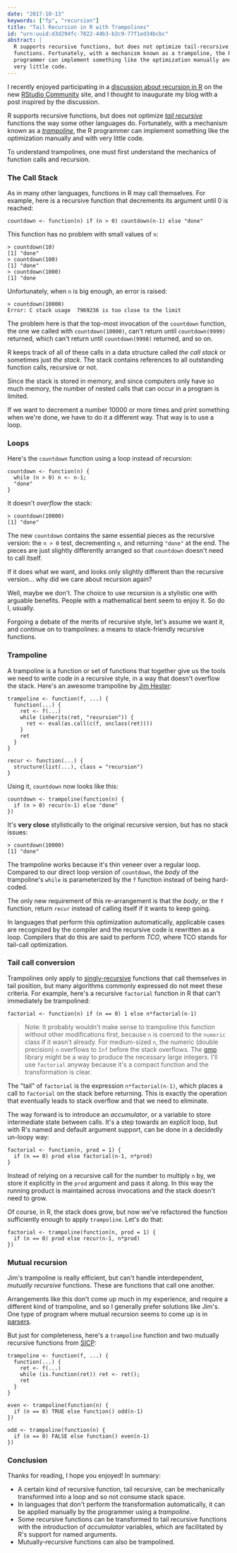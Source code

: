 ```yaml
---
date: "2017-10-13"
keywords: ["fp", "recursion"]
title: "Tail Recursion in R with Trampolines"
id: "urn:uuid:d3d294fc-7822-44b3-b2c9-77f1ed34bcbc"
abstract: |
  R supports recursive functions, but does not optimize tail-recursive
  functions. Fortunately, with a mechanism known as a trampoline, the R
  programmer can implement something like the optimization manually and with
  very little code.
---
```


I recently enjoyed participating in a [discussion about recursion in R][1] on the
new [RStudio Community][2] site, and I thought to inaugurate my blog with a post
inspired by the discussion.

R supports recursive functions, but does not optimize [_tail recursive_][tail-recursive] functions
the way some other languages do. Fortunately, with a mechanism known as a
[_trampoline_][trampoline], the R programmer can implement something like the optimization
manually and with very little code.

To understand trampolines, one must first understand the mechanics of function
calls and recursion.

### The Call Stack

As in many other languages, functions in R may call themselves. For example,
here is a recursive function that decrements its argument until 0 is reached:

~~~{.r}
countdown <- function(n) if (n > 0) countdown(n-1) else "done"
~~~

This function has no problem with small values of `n`:

~~~
> countdown(10)
[1] "done"
> countdown(100)
[1] "done"
> countdown(1000)
[1] "done
~~~

Unfortunately, when `n` is big enough, an error is raised:

~~~
> countdown(10000)
Error: C stack usage  7969236 is too close to the limit
~~~

The problem here is that the top-most invocation of the `countdown` function, the
one we called with `countdown(10000)`, can't return until `countdown(9999)` returned,
which can't return until `countdown(9998)` returned, and so on.

R keeps track of all of these calls in a data structure called _the call stack_
or sometimes just _the stack_. The stack contains references to all outstanding
function calls, recursive or not.

Since the stack is stored in memory, and since computers only have so much
memory, the number of nested calls that can occur in a program is limited.

If we want to decrement a number 10000 or more times and print something when
we're done, we have to do it a different way. That way is to use a loop.

### Loops

Here's the `countdown` function using a loop instead of recursion:

~~~{.r}
countdown <- function(n) {
  while (n > 0) n <- n-1;
  "done"
}
~~~

It doesn't _overflow_ the stack:

~~~
> countdown(10000)
[1] "done"
~~~

The new `countdown` contains the same essential pieces as the recursive version:
the `n > 0` test, decrementing `n`, and returning `"done"` at the end. The
pieces are just slightly differently arranged so that `countdown` doesn't need
to call itself.

If it does what we want, and looks only slightly different than the recursive
version... why did we care about recursion again?

Well, maybe we don't. The choice to use recursion is a stylistic one with
arguable benefits. People with a mathematical bent seem to enjoy it. So do I,
usually.

Forgoing a debate of the merits of recursive style, let's assume we want it, and
continue on to trampolines: a means to stack-friendly recursive functions.

### Trampoline

A trampoline is a function or set of functions that together give us the tools
we need to write code in a recursive style, in a way that doesn't overflow the
stack. Here's an awesome trampoline by [Jim Hester][3]:

~~~{.r}
trampoline <- function(f, ...) {
  function(...) {
    ret <- f(...)
    while (inherits(ret, "recursion")) {
      ret <- eval(as.call(c(f, unclass(ret))))
    }
    ret
  }
}

recur <- function(...) {
  structure(list(...), class = "recursion")
}
~~~

Using it, `countdown` now looks like this:

~~~{.r}
countdown <- trampoline(function(n) {
  if (n > 0) recur(n-1) else "done"
})
~~~

It's **very close** stylistically to the original recursive version, but has no stack issues:

~~~
> countdown(10000)
[1] "done"
~~~

The trampoline works because it's thin veneer over a regular loop. Compared to
our direct loop version of `countdown`, the _body_ of the trampoline's `while`
is parameterized by the `f` function instead of being hard-coded.

The only new requirement of this re-arrangement is that the _body_, or the `f`
function, return `recur` instead of calling itself if it wants to keep going.

In languages that perform this optimization automatically, applicable cases are
recognized by the compiler and the recursive code is rewritten as a loop.
Compilers that do this are said to perform _TCO_, where TCO stands for tail-call
optimization.

### Tail call conversion

Trampolines only apply to [singly-recursive][recursion-types] functions that
call themselves in tail position, but many algorithms commonly expressed do not
meet these criteria. For example, here's a recursive `factorial` function in R
that can't immediately be trampolined:

~~~{.r}
factorial <- function(n) if (n == 0) 1 else n*factorial(n-1)
~~~

> Note: It probably wouldn't make sense to trampoline this function without
> other modifications first, because `n` is coerced to the `numeric` class if it
> wasn't already. For medium-sized `n`, the numeric (double precision) `n`
> overflows to `Inf` before the stack overflows.
> The [gmp](https://cran.r-project.org/web/packages/gmp/index.html) library
> might be a way to produce the necessary large integers. I'll use `factorial`
> anyway because it's a compact function and the transformation is clear.

The "tail" of `factorial` is the expression `n*factorial(n-1)`, which places a
call to `factorial` on the stack before returning. This is exactly the operation
that eventually leads to stack overflow and that we need to eliminate.

The way forward is to introduce an _accumulator_, or a variable to store
intermediate state between calls. It's a step towards an explicit loop, but with
R's named and default argument support, can be done in a decidedly un-loopy way:

~~~{.r}
factorial <- function(n, prod = 1) {
  if (n == 0) prod else factorial(n-1, n*prod)
}
~~~

Instead of relying on a recursive call for the number to multiply `n` by, we
store it explicitly in the `prod` argument and pass it along. In this way the
running product is maintained across invocations and the stack doesn't need to grow.

Of course, in R, the stack does grow, but now we've refactored the function
sufficiently enough to apply `trampoline`. Let's do that:

~~~{.r}
factorial <- trampoline(function(n, prod = 1) {
  if (n == 0) prod else recur(n-1, n*prod)
})
~~~

### Mutual recursion

Jim's trampoline is really efficient, but can't handle interdependent, _mutually
recursive_ functions. These are functions that call one another.

Arrangements like this don't come up much in my experience, and require a
different kind of trampoline, and so I generally prefer solutions like Jim's.
One type of program where mutual recursion seems to come up is in [parsers](https://en.wikipedia.org/wiki/Recursive_descent_parser).

But just for completeness, here's a `trampoline` function and two mutually
recursive functions from [SICP][sicp]:

~~~{.r}
trampoline <- function(f, ...) {
  function(...) {
    ret <- f(...)
    while (is.function(ret)) ret <- ret();
    ret
  }
}

even <- trampoline(function(n) {
  if (n == 0) TRUE else function() odd(n-1)
})

odd <- trampoline(function(n) {
  if (n == 0) FALSE else function() even(n-1)
})
~~~

### Conclusion

Thanks for reading, I hope you enjoyed! In summary:

* A certain kind of recursive function, tail recursive, can be mechanically
  transformed into a loop and so not consume stack space.
* In languages that don't perform the transformation automatically, it can be
  applied manually by the programmer using a _trampoline_.
* Some recursive functions can be transformed to tail recursive functions with
  the introduction of _accumulator_ variables, which are facilitated by R's
  support for named arguments.
* Mutually-recursive functions can also be trampolined.

[1]: https://community.rstudio.com/t/tidiest-way-to-do-recursion-safely-in-r/1408
[2]: https://community.rstudio.com/
[3]: http://www.jimhester.com/
[sicp]: https://mitpress.mit.edu/sicp/full-text/sicp/book/node82.html
[recursion-types]: https://en.wikipedia.org/wiki/Recursion_(computer_science)#single_recursion
[tail-recursive]: https://en.wikipedia.org/wiki/Tail_call
[trampoline]: https://en.wikipedia.org/wiki/Trampoline_(computing)#High-level_programming

